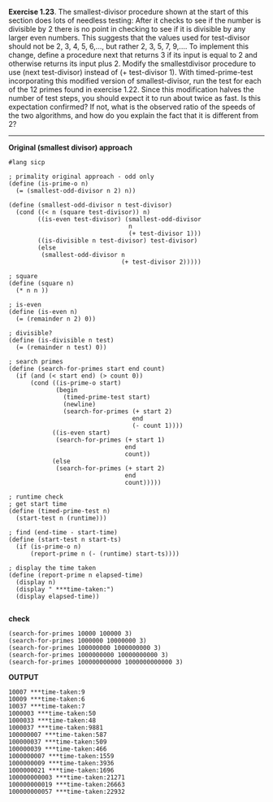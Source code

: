 **Exercise 1.23**. The smallest-divisor procedure shown at the start of this section does lots of  needless testing: After it checks to see if the number is divisible by 2 there is no point in checking to see if  it is divisible by any larger even numbers. This suggests that the values used for test-divisor should  not be 2, 3, 4, 5, 6,..., but rather 2, 3, 5, 7, 9,.... To implement this change, define a procedure next  that returns 3 if its input is equal to 2 and otherwise returns its input plus 2. Modify the smallestdivisor procedure to use (next test-divisor) instead of (+ test-divisor 1). With timed-prime-test incorporating this modified version of smallest-divisor, run the test for  each of the 12 primes found in exercise 1.22. Since this modification halves the number of test steps, you  should expect it to run about twice as fast. Is this expectation confirmed? If not, what is the observed ratio  of the speeds of the two algorithms, and how do you explain the fact that it is different from 2? 

---
**Original (smallest divisor) approach**

```
#lang sicp

; primality original approach - odd only
(define (is-prime-o n)
  (= (smallest-odd-divisor n 2) n))

(define (smallest-odd-divisor n test-divisor)
  (cond ((< n (square test-divisor)) n)
        ((is-even test-divisor) (smallest-odd-divisor
                                 n
                                 (+ test-divisor 1)))
        ((is-divisible n test-divisor) test-divisor)
        (else
         (smallest-odd-divisor n
                               (+ test-divisor 2)))))

; square
(define (square n)
  (* n n ))

; is-even
(define (is-even n)
  (= (remainder n 2) 0))

; divisible?
(define (is-divisible n test)
  (= (remainder n test) 0))

; search primes
(define (search-for-primes start end count)
  (if (and (< start end) (> count 0))
      (cond ((is-prime-o start)
             (begin
               (timed-prime-test start)
               (newline)
               (search-for-primes (+ start 2)
                                  end
                                  (- count 1))))
            ((is-even start)
             (search-for-primes (+ start 1)
                                end
                                count))
            (else
             (search-for-primes (+ start 2)
                                end
                                count)))))

; runtime check
; get start time
(define (timed-prime-test n)
  (start-test n (runtime)))

; find (end-time - start-time)
(define (start-test n start-ts)
  (if (is-prime-o n)
      (report-prime n (- (runtime) start-ts))))

; display the time taken
(define (report-prime n elapsed-time)
  (display n)
  (display " ***time-taken:")
  (display elapsed-time))
  
```

**check**
```
(search-for-primes 10000 100000 3)
(search-for-primes 1000000 10000000 3)
(search-for-primes 100000000 1000000000 3)
(search-for-primes 1000000000 10000000000 3)
(search-for-primes 100000000000 1000000000000 3)
```

**OUTPUT**
```
10007 ***time-taken:9
10009 ***time-taken:6
10037 ***time-taken:7
1000003 ***time-taken:50
1000033 ***time-taken:48
1000037 ***time-taken:9881
100000007 ***time-taken:587
100000037 ***time-taken:509
100000039 ***time-taken:466
1000000007 ***time-taken:1559
1000000009 ***time-taken:3936
1000000021 ***time-taken:1696
100000000003 ***time-taken:21271
100000000019 ***time-taken:26663
100000000057 ***time-taken:22932

```
